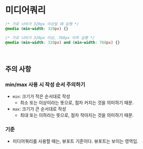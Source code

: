 # 미디어쿼리

```css
/* 가로 너비가 320px 이상일 때 실행 */
@media (min-width: 320px) {}

/* 가로 너비가 320px 이상, 768px 이하 실행 */
@media (min-width: 320px) and (min-width: 768px) {}
```

<br/>

## 주의 사항

### min/max 사용 시 작성 순서 주의하기

- `min`: 크기가 작은 순서대로 작성
  - 최소 또는 이상이라는 뜻으로, 점차 커지는 것을 의미하기 때문.
- `max`: 크기가 큰 순서대로 작성
  - 최대 또는 이하라는 뜻으로, 점차 작아지는 것을 의미하기 때문.

### 기준

- 미디어쿼리를 사용할 때는, 뷰포트 기준이다. 뷰포트는 보이는 영역임.
